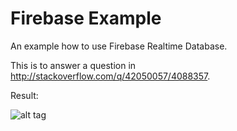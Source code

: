 # Firebase Example

An example how to use Firebase Realtime Database.

This is to answer a question in http://stackoverflow.com/q/42050057/4088357.

Result:

![alt tag](https://cloud.githubusercontent.com/assets/17737520/22853557/25eb656a-f08c-11e6-9046-1023de8c78cd.gif)